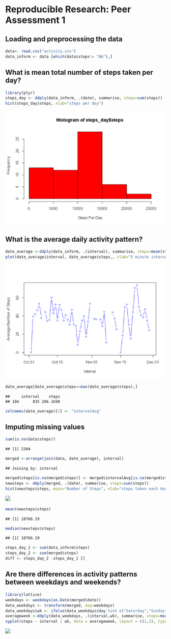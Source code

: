 # Reproducible Research: Peer Assessment 1


## Loading and preprocessing the data

```r
data<- read.csv("activity.csv")
data_inform <- data [which(data$steps!= "NA"),]
```
## What is mean total number of steps taken per day?

```r
library(plyr)
steps_day <- ddply(data_inform, .(date), summarise, steps=sum(steps))
hist(steps_day$steps, xlab="steps per day")
```

![](PA1_template_files/figure-html/unnamed-chunk-2-1.png) 
## What is the average daily activity pattern?

```r
date_average <-ddply(data_inform, .(interval), summarise, steps=mean(steps))
plot(date_average$interval, date_average$steps,, xlab="5 minute interval", ylab="Average steps", main= "Average daily activity")
```

![](PA1_template_files/figure-html/unnamed-chunk-3-1.png) 

```r
date_average[date_average$steps==max(date_average$steps),]
```

```
##     interval    steps
## 104      835 206.1698
```

```r
colnames(date_average)[2] <- "intervalAvg"
```
## Imputing missing values

```r
sum(is.na(data$steps))
```

```
## [1] 2304
```

```r
merged <-arrange(join(data, date_average), interval)
```

```
## Joining by: interval
```

```r
merged$steps[is.na(merged$steps)] <- merged$intervalAvg[is.na(merged$steps)]
newsteps <- ddply(merged, .(date), summarise, steps=sum(steps))
hist(newsteps$steps, main="Number of Steps", xlab="steps taken each day",,)
```

![](PA1_template_files/figure-html/unnamed-chunk-4-1.png) 

```r
mean(newsteps$steps)
```

```
## [1] 10766.19
```

```r
median(newsteps$steps)
```

```
## [1] 10766.19
```

```r
steps_day_1 <- sum(data_inform$steps)
steps_day_2 <- sum(merged$steps)
diff <- steps_day_2 -steps_day_1 []
```
## Are there differences in activity patterns between weekdays and weekends?

```r
library(lattice)
weekdays <- weekdays(as.Date(merged$date))
data_weekdays <- transform(merged, day=weekdays)
data_weekdays$wk <- ifelse(data_weekdays$day %in% c("Saturday","Sunday"),"weekend","weekday")
averageweek <-ddply(data_weekdays, .(interval,wk), summarise, steps=mean(steps))
xyplot(steps ~ interval | wk, data = averageweek, layout = c(1,2), type="1")
```

![](PA1_template_files/figure-html/unnamed-chunk-5-1.png) 


